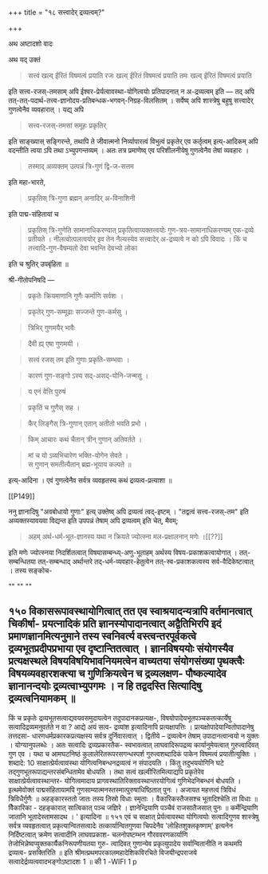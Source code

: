 +++
title = "१८ सत्त्वादेर् द्रव्यत्वम्?"

+++

अथ अष्टादशो वादः

अथ यद् उक्तं 

> सत्त्वं खल्व् ईरितं विषमत्वं प्रयाति रजः खल्व् ईरितं विषमत्वं प्रयाति तमः खल्व् ईरितं विषमत्वं प्रयाति

इति सत्त्व-रजस्-तमसाम् अपि ईश्वर-प्रेर्यत्वावस्था-योगित्वयोः प्रतिपादनात् न अ-द्रव्यत्वम् इति — तद् अपि तत्-तत्-पदार्थ-तत्त्व-ज्ञानोदय-प्रतिबन्धक-भगवन्-निग्रह-विलसितम् । सर्वेष्व् अपि शास्त्रेषु बहुषु सत्त्वादेर् गुणत्वेनैव व्यवहारात् । यद्य् अपि 

> सत्त्व-रजस्-तमसां समूहः प्रकृतिर्

इति साङ्ख्यास् सङ्गिरन्ते, तथापि ते जीवात्मनो निर्व्यापारत्वं विभुत्वं प्रकृतेर् एव कर्तृत्वम् इत्य्-आदिकम् अपि वदन्तीति त्वया ऽपि तथा ऽभ्युपगन्तव्यम् । अतः तत्र प्रमाणेष्व् एव परिशीलनीयेषु गुणत्वेनैव तेषां व्यवहारः । 

> तस्माद् अव्यक्तम् उत्पन्नं त्रि-गुणं द्वि-ज-सत्तम

इति महा-भारते, 

> प्रकृतिस् त्रि-गुणा ब्रह्मन् अनादिर् अ-विनाशिनी

इति पाद्म-संहितायां च 

> प्रकृतिस् त्रि-गुणेति सामानाधिकरण्यात् प्रकृतित्वाव्यक्तत्त्वयोः गुण-त्रय-सामानाधिकरण्यम् एक-द्रव्ये प्रतीयते । नीलत्वोत्पलत्वयोर् इव तेन नैल्यस्येव सत्त्वादेर् अ-द्रव्यत्वे न को ऽपि विवादः । किं च तत्त्वादि-गुण-वैषम्यतो देवा भवन्ति देवभ्यो लोका 

इति च श्रुतिर् उपबृंहिता ॥

श्री-गीतोपनिषदि —

> प्रकृतेः क्रियमाणानि गुणैः कर्माणि सर्वशः । 

> प्रकृतेर् गुण-सम्मूढाः सज्जन्ते गुण-कर्मसु । 

> त्रिभिर् गुणमयैर् भावैः 

> दैवी ह्य् एषा गुणमयी । 

> सत्त्वं रजस् तम इति गुणाः प्रकृति-सम्भवाः । 

> कारणं गुण-सङ्गो ऽस्य सद्-असद्-योनि-जन्मसु । 

> य एनं वेत्ति पुरुषं 

> प्रकृतिं च गुणैस् सह । 

> कैर् लिङ्गैस् त्रि-गुणान् एतान् अतीतो भवति प्रभो । 

> किम् आचारः कथं चैतान् त्रीन् गुणान् अतिवर्तते । 

> मां च यो ऽव्यभिचारेण भक्ति-योगेन सेवते ।  
स गुणान् समतीत्यैतान् ब्रह्म-भूयाय कल्पते ॥

इत्य्-आदिना । एवं गुणत्वेनैव सर्वत्र व्यवहृतस्य कथं द्रव्यत्व-प्रत्याशा ॥

[[P149]]

ननु ज्ञानादिषु "अवबोधायो गुणाः" इत्य् उक्तेष्व् अपि द्रव्यत्वं त्वद्-इष्टम् । "तद्वत्वं सत्त्व-रजस्-तम" इति अव्यक्तस्यावयवा विद्यन्त इति उपपन्नं तेषाम् अपि द्रव्यत्वम् इति चेत्, मैवम्; 

> अहम् अर्थ-धर्म-भूत-ज्ञानस्य यथा न क्रियते ज्योत्स्ना मल-प्रक्षालनान् मणेः ।[[??]]

इति मणेः ज्योत्स्नया निदर्शितत्वात् विषयासम्बन्ध्य्-अणु-भूताहम् अर्थस्य विषय-प्रकाशकत्वायोगात् । तत्-सम्बन्धितया तत्-सम्बन्धाद् अर्थान्तरे तद्-धर्म-व्यवहार-हेतुत्वेन तत्-स्व-प्रकाशकत्वस्य सर्व-वैदिकेष्टत्वात् । तस्य सङ्कोच-

""
""
""

१५० 
विकासरूपावस्थायोगित्वात् तत एव स्वाश्रयादन्यत्रापि वर्तमानत्वात् चिकीर्षा- प्रयत्नादिकं प्रति ज्ञानस्योपादानत्वात् अद्वैतिभिरपि इदं प्रमाणज्ञानमित्यनुमाने तस्य स्वनिवर्त्य वस्त्वन्तरपूर्वकत्वे द्रव्यभूतप्रदीपप्रभाया एव दृष्टान्तितत्वात् । ज्ञानविषययोः संयोगस्यैव प्रत्यक्षस्थले विषयविषयिभावनियमत्वेन वाच्यतया संयोगसंख्या पृथक्त्वैः विषयव्यवहारशक्त्या च गुणिक्रियत्वेन च द्रव्यलक्षण- पौष्कल्यादेव ज्ञानानन्दयोः द्रव्यत्वाभ्युपगमः । न हि तद्वदस्ति सित्यादिषु द्रव्यत्वनियामकम् ॥ 
- 
किं च प्रकृतेः द्रव्यभूतसत्वाद्यवयवसमुदायत्वेन तदुपादानकप्रत्यक्ष-, विषयोपादेयभूतपञ्चकतत्कार्येषु सत्वादिद्रव्यमनुवर्तते न वा ? आद्ये अयं सत्व- द्रव्यांश इत्यादिनापि प्रत्यक्षापत्तिः । प्रत्यक्षोपादेयान्वितोपादानेषु तत्तदसा- धारणधर्मप्रकारकप्रत्यक्षस्य सर्वत्र दुर्निवारत्वात् । द्वितीये – द्रव्यत्वेन तेषाम् उपादानत्वान्वयो न युक्तः । योग्यानुपलब्धेः । अतः सत्वादिः द्रव्यप्रकारतैक- स्वभावत्वात् लाघवादिरूपद्रव्य कार्यानुमेयत्वात् गुरुत्वादिवत् गुण एव । यथा च आमघटनिष्ठं कुलालेरितरूपरसगन्धस्पर्श गुरुत्वशब्दादिकं पाकेन विषमत्वं प्रयातीत्युक्तिः । शब्दादे: 10 साक्षात्प्रेर्यत्वावस्था योगित्वनिबन्धनद्रव्यत्वं न संपादयति । किंतु तदुभययोगिनि घटे तद्गुणभूतरूपाद्यन्तरसंबन्धितामेव बोधयति । तथा सत्वं खल्वीरितमित्याद्यपि प्रकृतेरेव साक्षात्प्रेर्यत्वावस्थान्तर- योगित्वमादाय प्रागवस्थातिरिक्तावस्थान्तरयोगित्वं गुणिभेदनिबन्धनं बोधयति । इत्थमेवोक्तं पाद्मसंहितायामपि गुणसाम्यात्मनस्तस्मात्पुरुषाधिष्ठितात् पुनः । अजायत महत्तत्वं त्रिविधं त्रिविधैर्गुणैः ॥ अहङ्कारस्ततो जातः तस्य तिस्रो विधाः स्मृताः । वैकारिकस्तैजसश्च भूतादिश्चेति ता विधाः ॥ वैिकारिका - दहङ्कारात् सात्विकात् पञ्च जज्ञिरे । ज्ञानेन्द्रियाणि पञ्चैवं राजसातैजसात् पुनः ॥ कर्मेन्द्रियाणि जातानि भूतादेस्तामसादथ । ' इत्यादिना ॥ 
१५१ 
एवं च साक्षात् प्रेर्यत्वावस्था योगित्वयोः सत्वादिगुणव शास्त्रेषु सर्वत्र व्यवहृतत्वात् प्रकृत्यान्वितसत्वादेः तत्कार्यान्वितगुणवा चिपदेनैव 'लोहितशुक्लकृष्णाम्' इत्यनेन निर्दिष्टत्वात् क्रमेण सत्वादीनि लाघवप्रकाश- चलनोपष्टम्भन गौरववरणकार्याणि तेजोभिन्नेष्वप्युक्तकार्यैकनिरूपणीयतया गुरु- त्वादिवत् गुणान्येव प्रकृत्युपादेय सर्वान्वितानीति न कथमपि द्रव्यत्व- प्रसक्तिरिति ॥ 
इति श्रीमत्प्रथमपरकालमहादेशिकविरचिते विजयीन्द्रपराजये 
सत्वादेर्द्रव्यत्ववादभङ्गोऽष्टादशः 
1 
॥ 
की 1 
-WIFI 1 p 
